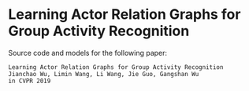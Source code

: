# Learning Actor Relation Graphs for Group Activity Recognition

Source code and models for the following paper:

	Learning Actor Relation Graphs for Group Activity Recognition
	Jianchao Wu, Limin Wang, Li Wang, Jie Guo, Gangshan Wu
	in CVPR 2019	
	

	

